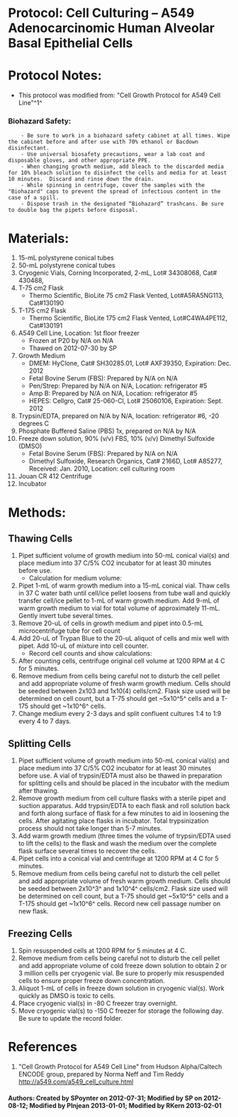 Protocol: Cell Culturing – A549 Adenocarcinomic Human Alveolar Basal Epithelial Cells
=====================================================================================


# Protocol Notes:

-   This protocol was modified from: "Cell Growth Protocol for A549 Cell Line"^1^

### Biohazard Safety:
        - Be sure to work in a biohazard safety cabinet at all times. Wipe the cabinet before and after use with 70% ethanol or Bacdown disinfectant.  
		- Use universal biosafety precautions, wear a lab coat and disposable gloves, and other appropriate PPE.
        - When changing growth medium, add bleach to the discarded media for 10% bleach solution to disinfect the cells and media for at least 10 minutes.  Discard and rinse down the drain.
        - While spinning in centrifuge, cover the samples with the "Biohazard" caps to prevent the spread of infectious content in the case of a spill. 
        - Dispose trash in the designated “Biohazard” trashcans. Be sure to double bag the pipets before disposal. 

# Materials:

1. 15-mL polystyrene conical tubes
2. 50-mL polystyrene conical tubes
3. Cryogenic Vials, Corning Incorporated, 2-mL, Lot# 34308068, Cat# 430488, 
4. T-75 cm2 Flask
    - Thermo Scientific, BioLite 75 cm2 Flask Vented, Lot#A5RA5NG113, Cat#130190
5. T-175 cm2 Flask
    - Thermo Scientific, BioLite 175 cm2 Flask Vented, Lot#C4WA4PE112, Cat#130191
6. A549 Cell Line, Location: 1st floor freezer
    - Frozen at P20 by N/A on N/A
    - Thawed on 2012-07-30 by SP
7. Growth Medium
    - DMEM: HyClone, Cat# SH30285.01, Lot# AXF39350, Expiration: Dec. 2012
    - Fetal Bovine Serum (FBS): Prepared by N/A on N/A
    - Pen/Strep: Prepared by N/A on N/A, Location: refrigerator #5
    - Amp B: Prepared by N/A on N/A, Location: refrigerator #5
    - HEPES: Cellgro, Cat# 25-060-Cl, Lot# 25060106, Expiration: Sept. 2012
8. Trypsin/EDTA, prepared on N/A by N/A, location: refrigerator #6, -20 degrees C
9. Phosphate Buffered Saline (PBS) 1x, prepared on N/A by N/A
10. Freeze down solution, 90% (v/v) FBS, 10% (v/v) Dimethyl Sulfoxide (DMSO)
    - Fetal Bovine Serum (FBS): Prepared by N/A on N/A
    - Dimethyl Sulfoxide, Research Organics, Cat# 2166D, Lot# A85277, Received: Jan. 2010, Location: cell culturing room
11. Jouan CR 412 Centrifuge
12. Incubator


# Methods:

## Thawing Cells
1. Pipet sufficient volume of growth medium into 50-mL conical vial(s) and place medium into 37 C/5% CO2 incubator for at least 30 minutes before use.
    - Calculation for medium volume:
2. Pipet 1-mL of warm growth medium into a 15-mL conical vial. Thaw cells in 37 C water bath until cell/ice pellet loosens from tube wall and quickly transfer cell/ice pellet to 1-mL of warm growth medium. Add 9-mL of warm growth medium to vial for total volume of approximately 11-mL. Gently invert tube several times.
3. Remove 20-uL of cells in growth medium and pipet into 0.5-mL microcentrifuge tube for cell count
4. Add 20-uL of Trypan Blue to the 20-uL aliquot of cells and mix well with pipet. Add 10-uL of mixture into cell counter.
    - Record cell counts and show calculations:
5. After counting cells, centrifuge original cell volume at 1200 RPM at 4 C for 5 minutes.
6. Remove medium from cells being careful not to disturb the cell pellet and add appropriate volume of fresh warm growth medium. Cells should be seeded between 2x103 and 1x10(4) cells/cm2. Flask size used will be determined on cell count, but a T-75 should get ~5x10^5^ cells and a T-175 should get ~1x10^6^ cells.
7. Change medium every 2-3 days and split confluent cultures 1:4 to 1:9 every 4 to 7 days.

## Splitting Cells
1. Pipet sufficient volume of growth medium into 50-mL conical vial(s) and place medium into 37 C/5% CO2 incubator for at least 30 minutes before use. A vial of trypsin/EDTA must also be thawed in preparation for splitting cells and should be placed in the incubator with the medium after thawing.
2. Remove growth medium from cell culture flasks with a sterile pipet and suction apparatus. Add trypsin/EDTA to each flask and roll solution back and forth along surface of flask for a few minutes to aid in loosening the cells. After agitating place flasks in incubator. Total trypsinization process should not take longer than 5-7 minutes.
3. Add warm growth medium (three times the volume of trypsin/EDTA used to lift the cells) to the flask and wash the medium over the complete flask surface several times to recover the cells.
4. Pipet cells into a conical vial and centrifuge at 1200 RPM at 4 C for 5 minutes.
5. Remove medium from cells being careful not to disturb the cell pellet and add appropriate volume of fresh warm growth medium. Cells should be seeded between 2x10^3^ and 1x10^4^ cells/cm2. Flask size used will be determined on cell count, but a T-75 should get ~5x10^5^ cells and a T-175 should get ~1x10^6^ cells. Record new cell passage number on new flask.


## Freezing Cells
1. Spin resuspended cells at 1200 RPM for 5 minutes at 4 C.
2. Remove medium from cells being careful not to disturb the cell pellet and add appropriate volume of cold freeze down solution to obtain 2 or 3 million cells per cryogenic vial. Be sure to properly mix resuspended cells to ensure proper freeze down concentration.
3. Aliquot 1-mL of cells in freeze down solution in cryogenic vial(s). Work quickly as DMSO is toxic to cells.
4. Place cryogenic vial(s) in -80 C freezer tray overnight.
5. Move cryogenic vial(s) to -150 C freezer for storage the following day. Be sure to update the record folder.


# References

1. "Cell Growth Protocol for A549 Cell Line" from Hudson Alpha/Caltech ENCODE group, prepared by Norma Neff and Tim Reddy <http://a549.com/a549_cell_culture.html>


#### Authors: Created by SPoynter on 2012-07-31; Modified by SP on 2012-08-12; Modified by PInjean 2013-01-01; Modified by RKern 2013-02-01
